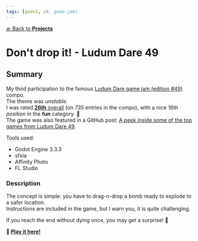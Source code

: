 ```yaml
---
tags: [godot, c#, game-jam]
---
```

[:back: Back to **Projects**](../)
# Don't drop it! - Ludum Dare 49

<ProjectCard
    language="Godot/C#"
    date="2021"
    status="finished"
    url="https://github.com/Srynetix/dont-drop-it"
    :screenshots="[$withBase('/images/dont-drop-it.png'),$withBase('/images/dont-drop-it.gif')]"
/>

## Summary

My third participation to the famous [Ludum Dare game jam (edition #49)](https://ldjam.com/events/ludum-dare/49/) compo.  
The theme was *unstable*.  
I was rated [**26th** overall](https://ldjam.com/events/ludum-dare/49/dont-drop-it) (on *735* entries in the compo), with a nice *16th position* in the **fun** category. :tada:  
The game was also featured in a GitHub post: [A peek inside some of the top games from Ludum Dare 49](https://github.blog/2021-10-25-a-peek-inside-some-of-the-top-games-from-ludum-dare-49/).

Tools used:
- Godot Engine 3.3.3
- sfxia
- Affinity Photo
- FL Studio

### Description

The concept is simple: you have to drag-n-drop a bomb ready to explode to a safer location.  
Instructions are included in the game, but I warn you, it is quite challenging.

If you reach the end without dying once, you may get a surprise! :gift:

**:rocket: [Play it here!](https://srynetix.github.io/dont-drop-it/Dont-drop-it)**
